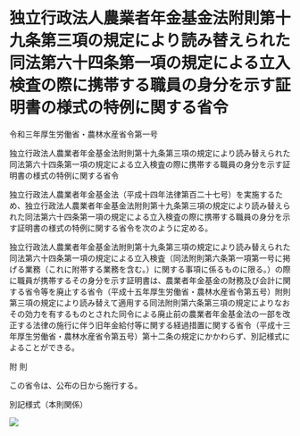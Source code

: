 # 独立行政法人農業者年金基金法附則第十九条第三項の規定により読み替えられた同法第六十四条第一項の規定による立入検査の際に携帯する職員の身分を示す証明書の様式の特例に関する省令

令和三年厚生労働省・農林水産省令第一号

独立行政法人農業者年金基金法附則第十九条第三項の規定により読み替えられた同法第六十四条第一項の規定による立入検査の際に携帯する職員の身分を示す証明書の様式の特例に関する省令

独立行政法人農業者年金基金法（平成十四年法律第百二十七号）を実施するため、独立行政法人農業者年金基金法附則第十九条第三項の規定により読み替えられた同法第六十四条第一項の規定による立入検査の際に携帯する職員の身分を示す証明書の様式の特例に関する省令を次のように定める。

独立行政法人農業者年金基金法附則第十九条第三項の規定により読み替えられた同法第六十四条第一項の規定による立入検査（同法附則第六条第一項第一号に掲げる業務（これに附帯する業務を含む。）に関する事項に係るものに限る。）の際に職員が携帯するその身分を示す証明書は、農業者年金基金の財務及び会計に関する省令等を廃止する省令（平成十五年厚生労働省・農林水産省令第五号）附則第三項の規定により読み替えて適用する同法附則第六条第三項の規定によりなおその効力を有するものとされた同令による廃止前の農業者年金基金法の一部を改正する法律の施行に伴う旧年金給付等に関する経過措置に関する省令（平成十三年厚生労働省・農林水産省令第五号）第十二条の規定にかかわらず、別記様式によることができる。

附 則

この省令は、公布の日から施行する。

別記様式（本則関係）

![](/./pict/R03F190170001_001.jpg)
